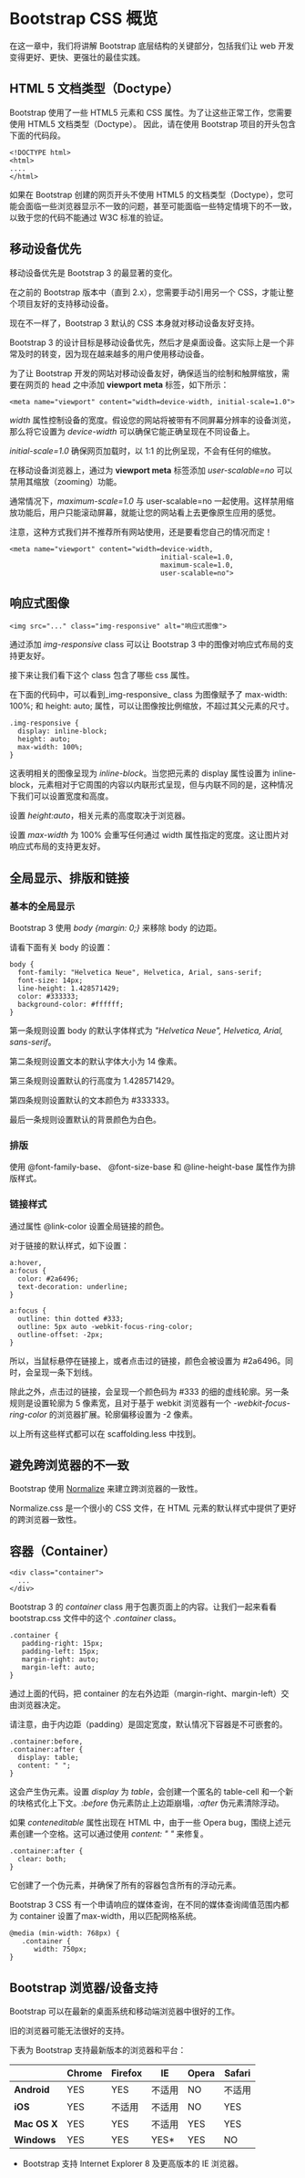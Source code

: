 # Bootstrap CSS 概览

在这一章中，我们将讲解 Bootstrap 底层结构的关键部分，包括我们让 web 开发变得更好、更快、更强壮的最佳实践。

## HTML 5 文档类型（Doctype）

Bootstrap 使用了一些 HTML5 元素和 CSS 属性。为了让这些正常工作，您需要使用 HTML5 文档类型（Doctype）。 因此，请在使用 Bootstrap 项目的开头包含下面的代码段。

```
<!DOCTYPE html>
<html>
....
</html>

```

如果在 Bootstrap 创建的网页开头不使用 HTML5 的文档类型（Doctype），您可能会面临一些浏览器显示不一致的问题，甚至可能面临一些特定情境下的不一致，以致于您的代码不能通过 W3C 标准的验证。

## 移动设备优先

移动设备优先是 Bootstrap 3 的最显著的变化。

在之前的 Bootstrap 版本中（直到 2.x），您需要手动引用另一个 CSS，才能让整个项目友好的支持移动设备。

现在不一样了，Bootstrap 3 默认的 CSS 本身就对移动设备友好支持。

Bootstrap 3 的设计目标是移动设备优先，然后才是桌面设备。这实际上是一个非常及时的转变，因为现在越来越多的用户使用移动设备。

为了让 Bootstrap 开发的网站对移动设备友好，确保适当的绘制和触屏缩放，需要在网页的 head 之中添加 **viewport meta** 标签，如下所示：

```
<meta name="viewport" content="width=device-width, initial-scale=1.0">

```

_width_ 属性控制设备的宽度。假设您的网站将被带有不同屏幕分辨率的设备浏览，那么将它设置为 _device-width_ 可以确保它能正确呈现在不同设备上。

_initial-scale=1.0_ 确保网页加载时，以 1:1 的比例呈现，不会有任何的缩放。

在移动设备浏览器上，通过为 **viewport meta** 标签添加 _user-scalable=no_ 可以禁用其缩放（zooming）功能。

通常情况下，_maximum-scale=1.0_ 与 user-scalable=no 一起使用。这样禁用缩放功能后，用户只能滚动屏幕，就能让您的网站看上去更像原生应用的感觉。

注意，这种方式我们并不推荐所有网站使用，还是要看您自己的情况而定！

```
<meta name="viewport" content="width=device-width,
                                     initial-scale=1.0,
                                     maximum-scale=1.0,
                                     user-scalable=no">

```

## 响应式图像

```
<img src="..." class="img-responsive" alt="响应式图像">

```

通过添加 _img-responsive_ class 可以让 Bootstrap 3 中的图像对响应式布局的支持更友好。

接下来让我们看下这个 class 包含了哪些 css 属性。

在下面的代码中，可以看到_img-responsive_ class 为图像赋予了 max-width: 100%; 和 height: auto; 属性，可以让图像按比例缩放，不超过其父元素的尺寸。

```
.img-responsive {
  display: inline-block;
  height: auto;
  max-width: 100%;
}

```

这表明相关的图像呈现为 _inline-block_。当您把元素的 display 属性设置为 inline-block，元素相对于它周围的内容以内联形式呈现，但与内联不同的是，这种情况下我们可以设置宽度和高度。

设置 _height:auto_，相关元素的高度取决于浏览器。

设置 _max-width_ 为 100% 会重写任何通过 width 属性指定的宽度。这让图片对响应式布局的支持更友好。

## 全局显示、排版和链接

### 基本的全局显示

Bootstrap 3 使用 _body {margin: 0;}_ 来移除 body 的边距。

请看下面有关 body 的设置：

```
body {
  font-family: "Helvetica Neue", Helvetica, Arial, sans-serif;
  font-size: 14px;
  line-height: 1.428571429;
  color: #333333;
  background-color: #ffffff;
}

```

第一条规则设置 body 的默认字体样式为 _"Helvetica Neue", Helvetica, Arial, sans-serif_。

第二条规则设置文本的默认字体大小为 14 像素。

第三条规则设置默认的行高度为 1.428571429。

第四条规则设置默认的文本颜色为 #333333。

最后一条规则设置默认的背景颜色为白色。

### 排版

使用 @font-family-base、 @font-size-base 和 @line-height-base 属性作为排版样式。

### 链接样式

通过属性 @link-color 设置全局链接的颜色。

对于链接的默认样式，如下设置：

```
a:hover,
a:focus {
  color: #2a6496;
  text-decoration: underline;
}

a:focus {
  outline: thin dotted #333;
  outline: 5px auto -webkit-focus-ring-color;
  outline-offset: -2px;
}

```

所以，当鼠标悬停在链接上，或者点击过的链接，颜色会被设置为 #2a6496。同时，会呈现一条下划线。

除此之外，点击过的链接，会呈现一个颜色码为 #333 的细的虚线轮廓。另一条规则是设置轮廓为 5 像素宽，且对于基于 webkit 浏览器有一个 _-webkit-focus-ring-color_ 的浏览器扩展。轮廓偏移设置为 -2 像素。

以上所有这些样式都可以在 scaffolding.less 中找到。

## 避免跨浏览器的不一致

Bootstrap 使用 [Normalize](//necolas.github.io/normalize.css/) 来建立跨浏览器的一致性。

Normalize.css 是一个很小的 CSS 文件，在 HTML 元素的默认样式中提供了更好的跨浏览器一致性。

## 容器（Container）

```
<div class="container">
  ...
</div>

```

Bootstrap 3 的 _container_ class 用于包裹页面上的内容。让我们一起来看看 bootstrap.css 文件中的这个 _.container_ class。

```
.container {
   padding-right: 15px;
   padding-left: 15px;
   margin-right: auto;
   margin-left: auto;
}

```

通过上面的代码，把 container 的左右外边距（margin-right、margin-left）交由浏览器决定。

请注意，由于内边距（padding）是固定宽度，默认情况下容器是不可嵌套的。

```
.container:before,
.container:after {
  display: table;
  content: " ";
}

```

这会产生伪元素。设置 _display_ 为 _table_，会创建一个匿名的 table-cell 和一个新的块格式化上下文。_:before_ 伪元素防止上边距崩塌，_:after_ 伪元素清除浮动。

如果 _conteneditable_ 属性出现在 HTML 中，由于一些 Opera bug，围绕上述元素创建一个空格。这可以通过使用 _content: " "_ 来修复。

```
.container:after {
  clear: both;
}

```

它创建了一个伪元素，并确保了所有的容器包含所有的浮动元素。

Bootstrap 3 CSS 有一个申请响应的媒体查询，在不同的媒体查询阈值范围内都为 container 设置了max-width，用以匹配网格系统。

```
@media (min-width: 768px) {
   .container {
      width: 750px;
}

```

## Bootstrap 浏览器/设备支持

Bootstrap 可以在最新的桌面系统和移动端浏览器中很好的工作。

旧的浏览器可能无法很好的支持。

下表为 Bootstrap 支持最新版本的浏览器和平台：

| | Chrome | Firefox | IE | Opera | Safari |
| --- | --- | --- | --- | --- | --- |
| **Android** | YES | YES | 不适用 | NO | 不适用 |
| **iOS** | YES | 不适用 | 不适用 | NO | YES |
| **Mac OS X** | YES | YES | 不适用 | YES | YES |
| **Windows** | YES | YES | YES* | YES | NO |

* Bootstrap 支持 Internet Explorer 8 及更高版本的 IE 浏览器。

